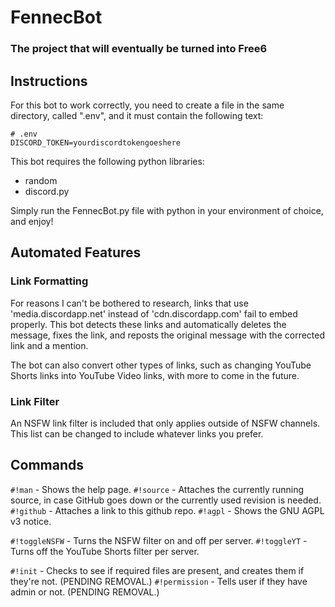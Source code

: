 # FennecBot
### The project that will eventually be turned into Free6

## Instructions
For this bot to work correctly, you need to create a file in the same directory, called ".env", and it must contain the following text:

```
# .env
DISCORD_TOKEN=yourdiscordtokengoeshere
```

This bot requires the following python libraries:
* random
* discord.py

Simply run the FennecBot.py file with python in your environment of choice, and enjoy!

## Automated Features

### Link Formatting

For reasons I can't be bothered to research, links that use 'media.discordapp.net' instead of 'cdn.discordapp.com' fail to embed properly. This bot detects these links and automatically deletes the message, fixes the link, and reposts the original message with the corrected link and a mention.

The bot can also convert other types of links, such as changing YouTube Shorts links into YouTube Video links, with more to come in the future.

### Link Filter

An NSFW link filter is included that only applies outside of NSFW channels. This list can be changed to include whatever links you prefer.

## Commands

`#!man` - Shows the help page.
`#!source` - Attaches the currently running source, in case GitHub goes down or the currently used revision is needed.
`#!github` - Attaches a link to this github repo.
`#!agpl` - Shows the GNU AGPL v3 notice.

`#!toggleNSFW` - Turns the NSFW filter on and off per server.
`#!toggleYT` - Turns off the YouTube Shorts filter per server.

`#!init` - Checks to see if required files are present, and creates them if they're not. (PENDING REMOVAL.)
`#!permission` - Tells user if they have admin or not. (PENDING REMOVAL.)
